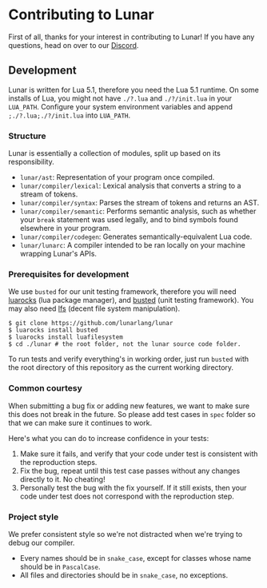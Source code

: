# Contributing to Lunar
First of all, thanks for your interest in contributing to Lunar! If you have any questions, head on over to our [Discord](https://discord.gg/CHFC3pS).

## Development
Lunar is written for Lua 5.1, therefore you need the Lua 5.1 runtime. On some installs of Lua, you might not have `./?.lua` and `./?/init.lua` in your `LUA_PATH`. Configure your system environment variables and append `;./?.lua;./?/init.lua` into `LUA_PATH`.

### Structure
Lunar is essentially a collection of modules, split up based on its responsibility.

  - `lunar/ast`: Representation of your program once compiled.
  - `lunar/compiler/lexical`: Lexical analysis that converts a string to a stream of tokens.
  - `lunar/compiler/syntax`: Parses the stream of tokens and returns an AST.
  - `lunar/compiler/semantic`: Performs semantic analysis, such as whether your `break` statement was used legally, and to bind symbols found elsewhere in your program.
  - `lunar/compiler/codegen`: Generates semantically-equivalent Lua code.
  - `lunar/lunarc`: A compiler intended to be ran locally on your machine wrapping Lunar's APIs.

### Prerequisites for development
We use `busted` for our unit testing framework, therefore you will need [luarocks](https://luarocks.org/) (lua package manager), and [busted](http://olivinelabs.com/busted/) (unit testing framework). You may also need [lfs](https://keplerproject.github.io/luafilesystem/) (decent file system manipulation).
```
$ git clone https://github.com/lunarlang/lunar
$ luarocks install busted
$ luarocks install luafilesystem
$ cd ./lunar # the root folder, not the lunar source code folder.
```

To run tests and verify everything's in working order, just run `busted` with the root directory of this repository as the current working directory.

### Common courtesy
When submitting a bug fix or adding new features, we want to make sure this does not break in the future. So please add test cases in `spec` folder so that we can make sure it continues to work.

Here's what you can do to increase confidence in your tests:

  1. Make sure it fails, and verify that your code under test is consistent with the reproduction steps.
  2. Fix the bug, repeat until this test case passes without any changes directly to it. No cheating!
  3. Personally test the bug with the fix yourself. If it still exists, then your code under test does not correspond with the reproduction step.

### Project style
We prefer consistent style so we're not distracted when we're trying to debug our compiler.

 - Every names should be in `snake_case`, except for classes whose name should be in `PascalCase`.
 - All files and directories should be in `snake_case`, no exceptions.
